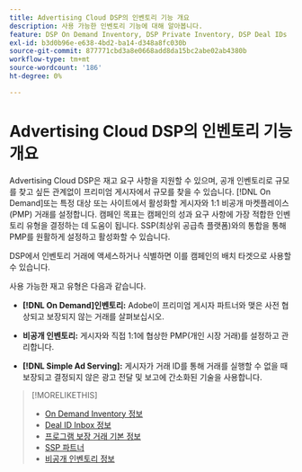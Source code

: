 ```yaml
---
title: Advertising Cloud DSP의 인벤토리 기능 개요
description: 사용 가능한 인벤토리 기능에 대해 알아봅니다.
feature: DSP On Demand Inventory, DSP Private Inventory, DSP Deal IDs
exl-id: b3d0b96e-e638-4bd2-ba14-d348a8fc030b
source-git-commit: 877771cbd3a8e0668add8da15bc2abe02ab4380b
workflow-type: tm+mt
source-wordcount: '186'
ht-degree: 0%

---
```


# Advertising Cloud DSP의 인벤토리 기능 개요

Advertising Cloud DSP은 재고 요구 사항을 지원할 수 있으며, 공개 인벤토리로 규모를 찾고 싶든 관계없이 프리미엄 게시자에서 규모를 찾을 수 있습니다. [!DNL On Demand]또는 특정 대상 또는 사이트에서 활성화할 게시자와 1:1 비공개 마켓플레이스(PMP) 거래를 설정합니다. 캠페인 목표는 캠페인의 성과 요구 사항에 가장 적합한 인벤토리 유형을 결정하는 데 도움이 됩니다. SSP(최상위 공급측 플랫폼)와의 통합을 통해 PMP를 원활하게 설정하고 활성화할 수 있습니다.

DSP에서 인벤토리 거래에 액세스하거나 식별하면 이를 캠페인의 배치 타겟으로 사용할 수 있습니다.

사용 가능한 재고 유형은 다음과 같습니다.

* **[!DNL On Demand]인벤토리:** Adobe이 프리미엄 게시자 파트너와 맺은 사전 협상되고 보장되지 않는 거래를 살펴보십시오.

* **비공개 인벤토리:** 게시자와 직접 1:1에 협상한 PMP(개인 시장 거래)를 설정하고 관리합니다.

* **[!DNL Simple Ad Serving]:** 게시자가 거래 ID를 통해 거래를 실행할 수 없을 때 보장되고 결정되지 않은 광고 전달 및 보고에 간소화된 기술을 사용합니다.

>[!MORELIKETHIS]
>
>* [On Demand Inventory 정보](on-demand-inventory-about.md)
>* [Deal ID Inbox 정보](deal-id-inbox-about.md)
>* [프로그램 보장 거래 기본 정보](programmatic-guaranteed-about.md)
>* [SSP 파트너](ssp-partners.md)
>* [비공개 인벤토리 정보](private-inventory-about.md)

